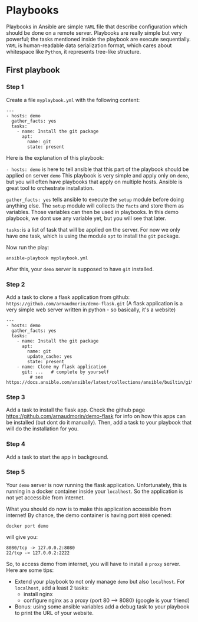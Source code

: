 # Playbooks
Playbooks in Ansible are simple `YAML` file that describe configuration which should be done on a remote server.
Playbooks are really simple but very powerful; the tasks mentioned inside the playbook are execute sequentially.
`YAML` is human-readable data serialization format, which cares about whitespace like `Python`, it represents tree-like structure.

## First playbook

### Step 1
Create a file `myplaybook.yml` with the following content:

```
---
- hosts: demo
  gather_facts: yes
  tasks:
    - name: Install the git package
      apt: 
        name: git
        state: present
```
Here is the explanation of this playbook:

`- hosts: demo` is here to tell ansible that this part of the playbook should be applied on server `demo`
This playbook is very simple and apply only on `demo`, but you will often have playbooks that apply on multiple hosts. Ansible is great tool to orchestrate installation.

`gather_facts: yes` tells ansible to execute the `setup` module before doing anything else. The `setup` module will collects the `facts` and store them as variables. Those variables can then be used in playbooks. In this demo playbook, we dont use any variable yet, but you will see that later.

`tasks:`is a list of task that will be applied on the server. For now we only have one task, which is using the module `apt` to install the `git` package.

Now run the play:
```
ansible-playbook myplaybook.yml
```
After this, your `demo` server is supposed to have `git` installed.

### Step 2

Add a task to clone a flask application from github: `https://github.com/arnaudmorin/demo-flask.git`
(A flask application is a very simple web server written in python - so basically, it's a website)
```
---
- hosts: demo
  gather_facts: yes
  tasks:
    - name: Install the git package
      apt: 
        name: git
        update_cache: yes 
        state: present
    - name: Clone my flask application
      git: ...   # complete by yourself
		 # see https://docs.ansible.com/ansible/latest/collections/ansible/builtin/git_module.html
```

### Step 3
Add a task to install the flask app.
Check the github page https://github.com/arnaudmorin/demo-flask for info on how this apps can be installed (but dont do it manually).
Then, add a task to your playbook that will do the installation for you.

### Step 4
Add a task to start the app in background.

### Step 5
Your `demo` server is now running the flask application.
Unfortunately, this is running in a docker container inside your `localhost`.
So the application is not yet accessible from internet.

What you should do now is to make this application accessible from internet!
By chance, the demo container is having port `8080` opened:
```
docker port demo
```
will give you:
```
8080/tcp -> 127.0.0.2:8080
22/tcp -> 127.0.0.2:2222
```

So, to access demo from internet, you will have to install a `proxy` server.
Here are some tips:
* Extend your playbook to not only manage `demo` but also `localhost`.
For `localhost`, add a least 2 tasks:
  * install nginx
  * configure nginx as a proxy (port 80 --> 8080) (google is your friend)
* Bonus: using some ansible variables add a debug task to your playbook to print the URL of your website.

